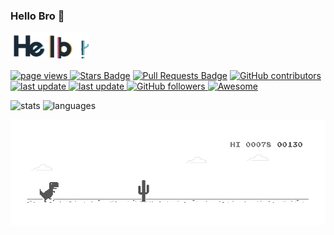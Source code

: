 ### Hello Bro 👋

<img width="25%" height="25%" src="./gif/hello.gif" href="https://github.com/bahrulajisantoso"/><br>

<!-- Here are some ideas to get you started: -->

<!-- - 🔭 I’m currently working on ... -->
<!-- - 🌱 I’m currently learning ... -->
<!-- - 👯 I’m looking to collaborate on ... -->
<!-- - 🤔 I’m looking for help with ... -->
<!-- - 💬 Ask me about ... -->
<!-- - 📫 How to reach me: ... -->
<!-- - 😄 Pronouns: ... -->
<!-- - ⚡ Fun fact: ... -->

<p align="left">
  <a href="https://github.com/bahrulajisantoso/bahrulajisantoso">
    <img src="https://komarev.com/ghpvc/?username=bahrulajisantoso" alt="page views" />
  </a>
  <!-- <a href="https://macropower.readthedocs.io/en/latest">
    <img alt="Read the Docs" src="https://img.shields.io/readthedocs/macropower?logo=read-the-docs">
  </a> -->
  <!-- <a href="https://stackoverflow.com/users/4868262">
    <img alt="Stack Exchange reputation" src="https://img.shields.io/stackexchange/stackoverflow/r/4868262?color=orange&label=reputation&logo=stackoverflow">
  </a> -->
  <!-- <a href="https://reddit.com/u/macropower">
    <img alt="Reddit User Karma" src="https://img.shields.io/reddit/user-karma/combined/macropower?label=karma&logo=reddit">
  </a> -->
  <a href="https://github.com/bahrulajisantoso/bahrulajisantoso/stargazers">
  <img src="https://img.shields.io/github/stars/bahrulajisantoso/bahrulajisantoso" alt="Stars Badge"/></a>
  
  <!-- <a href="https://github.com/bahrulajisantoso/bahrulajisantoso/network/members">
  <img src="https://img.shields.io/github/forks/bahrulajisantoso/bahrulajisantoso" alt="Forks Badge"/></a> -->
  
  <a href="https://github.com/bahrulajisantoso/bahrulajisantoso/pulls">
  <img src="https://img.shields.io/github/issues-pr/bahrulajisantoso/bahrulajisantoso" alt="Pull Requests Badge"/></a>
  
  <!-- <a href="https://github.com/bahrulajisantoso/bahrulajisantoso/issues">
  <img src="https://img.shields.io/github/issues/bahrulajisantoso/bahrulajisantoso" alt="Issues Badge"/></a> -->
  
  <a href="https://github.com/bahrulajisantoso/bahrulajisantoso/graphs/contributors">
  <img alt="GitHub contributors" src="https://img.shields.io/github/contributors/bahrulajisantoso/bahrulajisantoso?color=2b9348"></a>

  <a href="">
  <img src="https://img.shields.io/github/last-commit/bahrulajisantoso/bahrulajisantoso" alt="last update" />
  </a>
  <a href="">
  
  <img src="https://img.shields.io/github/commit-activity/m/bahrulajisantoso/bahrulajisantoso" alt="last update" />
  </a>

  <!-- <a href="">
  <img src="https://img.shields.io/github/last-commit/bahrulajisantoso/bahrulajisantoso?style=flat-square&cacheSeconds=86400" alt="last update" />
  </a> -->
  
  <!-- <a href="https://github.com/bahrulajisantoso/bahrulajisantoso/blob/master/LICENSE">
  <img src="https://img.shields.io/github/license/bahrulajisantoso/bahrulajisantoso?color=2b9348" alt="License Badge"/></a>
   -->
  <a href="https://github.com/bahrulajisantoso?tab=followers">
    <img alt="GitHub followers" src="https://img.shields.io/github/followers/bahrulajisantoso?color=green&logo=github">
  </a>
  
  <a href="https://github.com/abhisheknaiidu/awesome-github-profile-readme">
    <img alt="Awesome" src="https://awesome.re/mentioned-badge.svg">
  </a>
</p>

<p align="left"> 

<img width="45%" src="https://github-readme-stats.vercel.app/api?username=bahrulajisantoso&show_icons=true&theme=gotham" alt="stats" />

<img width="40%" src="https://github-readme-stats.vercel.app/api/top-langs/?username=bahrulajisantoso&layout=compact&theme=gotham" alt="languages" >
</p>

<img src="./gif/dino_rounded.gif" href="https://github.com/bahrulajisantoso" width="780"/><br>
